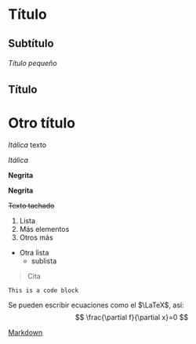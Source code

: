 # Título

## Subtítulo

###### Título pequeño

Título
--------

Otro título
=========


*Itálica* texto

_Itálica_

**Negrita**

__Negrita__

~~Texto tachado~~


1. Lista
1. Más elementos
5. Otros más


* Otra lista
    * sublista
    

> Cita


```
This is a code block
```

Se pueden escribir ecuaciones como el $\LaTeX$, así:
$$
\frac{\partial f}{\partial x}=0
$$

[Markdown](https://confluence.atlassian.com/bitbucketserver/markdown-syntax-guide-776639995.html)
